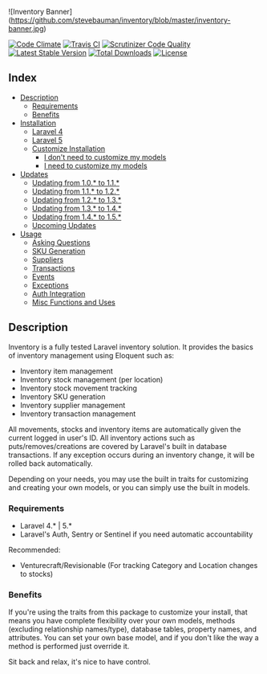 ![Inventory Banner]
(https://github.com/stevebauman/inventory/blob/master/inventory-banner.jpg)

[![Code Climate](https://img.shields.io/codeclimate/github/stevebauman/inventory.svg?style=flat-square)](https://codeclimate.com/github/stevebauman/inventory)
[![Travis CI](https://img.shields.io/travis/stevebauman/inventory.svg?style=flat-square)](https://travis-ci.org/stevebauman/inventory)
[![Scrutinizer Code Quality](https://img.shields.io/scrutinizer/g/stevebauman/inventory.svg?style=flat-square)](https://scrutinizer-ci.com/g/stevebauman/inventory/?branch=master)
[![Latest Stable Version](https://img.shields.io/packagist/v/stevebauman/inventory.svg?style=flat-square)](https://packagist.org/packages/stevebauman/inventory)
[![Total Downloads](https://img.shields.io/packagist/dt/stevebauman/inventory.svg?style=flat-square)](https://packagist.org/packages/stevebauman/inventory)
[![License](https://img.shields.io/github/license/stevebauman/inventory.svg?style=flat-square)](https://packagist.org/packages/stevebauman/inventory)

## Index

<ul>
    <li>
        <a href="#description">Description</a>
        <ul>
            <li><a href="#requirements">Requirements</a></li>
            <li><a href="#benefits">Benefits</a></li>
        </ul>
    </li>
    <li>
        <a href="docs/INSTALLATION.md">Installation</a>
        <ul>
            <li><a href="docs/INSTALLATION.md#installation-laravel-4">Laravel 4</a></li>
            <li><a href="docs/INSTALLATION.md#installation-laravel-5">Laravel 5</a></li>
            <li>
                <a href="docs/INSTALLATION.md#customize-installation">Customize Installation</a>
                <ul>
                    <li><a href="docs/INSTALLATION.md#i-dont-need-to-customize-my-models">I don't need to customize my models</a></li>
                    <li><a href="docs/INSTALLATION.md#i-want-to-customize-my-models">I need to customize my models</a></li>
                </ul>
            </li>
        </ul>
    </li>
    <li>
        <a href="docs/UPDATES.md">Updates</a>
        <ul>
            <li><a href="docs/UPDATES.md#updating-from-10-to-11">Updating from 1.0.* to 1.1.*</a></li>
            <li><a href="docs/UPDATES.md#updating-from-11-to-12">Updating from 1.1.* to 1.2.*</a></li>
            <li><a href="docs/UPDATES.md#updating-from-12-to-13">Updating from 1.2.* to 1.3.*</a></li>
            <li><a href="docs/UPDATES.md#updating-from-13-to-14">Updating from 1.3.* to 1.4.*</a></li>
            <li><a href="docs/UPDATES.md#updating-from-14-to-15">Updating from 1.4.* to 1.5.*</a></li>
            <li><a href="docs/UPDATES.md#upcoming-updates">Upcoming Updates</a></li>
        </ul>
    </li>
    <li>
        <a href="docs/USAGE.md">Usage</a>
        <ul>
            <li><a href="docs/USAGE.md#asking-questions">Asking Questions</a></li>
            <li><a href="docs/USAGE.md#sku-generation">SKU Generation</a></li>
            <li><a href="docs/USAGE.md#suppliers">Suppliers</a></li>
            <li><a href="docs/TRANSACTIONS.md">Transactions</a></li>
            <li><a href="docs/EVENTS.md">Events</a></li>
            <li><a href="docs/USAGE.md#exceptions">Exceptions</a></li>
            <li><a href="docs/USAGE.md#auth-integration">Auth Integration</a></li>
            <li><a href="docs/USAGE.md#misc-functions-and-uses">Misc Functions and Uses</a></li>
        </ul>
    </li>
</ul>

## Description

Inventory is a fully tested Laravel inventory solution. It provides the basics of inventory management using Eloquent such as:

- Inventory item management
- Inventory stock management (per location)
- Inventory stock movement tracking
- Inventory SKU generation
- Inventory supplier management
- Inventory transaction management

All movements, stocks and inventory items are automatically given the current logged in user's ID. All inventory actions
such as puts/removes/creations are covered by Laravel's built in database transactions. If any exception occurs
during an inventory change, it will be rolled back automatically.

Depending on your needs, you may use the built in traits for customizing and creating your own models, or
you can simply use the built in models.

### Requirements

- Laravel 4.* | 5.*
- Laravel's Auth, Sentry or Sentinel if you need automatic accountability

Recommended:

- Venturecraft/Revisionable (For tracking Category and Location changes to stocks)

### Benefits

If you're using the traits from this package to customize your install, that means you have complete flexibility over your own
models, methods (excluding relationship names/type), database tables, property names, and attributes. You can set your
own base model, and if you don't like the way a method is performed just override it.

Sit back and relax, it's nice to have control.